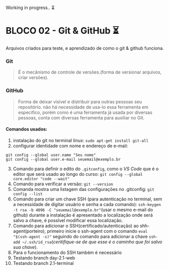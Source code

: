 Working in progress.. :hourglass_flowing_sand:
# BLOCO 02 - Git & GitHub :hourglass_flowing_sand:
Arquivos criados para teste, e aprendizado de como o git & github funciona.

### Git

> É o mecânismo de controle de versões.(forma de versionar arquivos, criar versões).

### GitHub

>Forma de deixar visível e distribuir para outras pessoas seu repositório. não há necessidade de usa-lo essa ferramenta em especifico, porém como é uma ferramenta já usada por diversas pessoas, conta com diversas ferramenta para auxiliar no Git.

#### Comandos usados:

1. instalação do git no terminal linux: `sudo apt-get install git-all`
2. configurar identidade com nome e endereço de e-mail:
```
git config --global user.name "Seu nome"
git config --global user.e-mail seuemail@exemplo.br
```
3. Comando para definir o edito do `.gitconfig`, como o *VS Code* que é o editor que será usado ao longo do curso: `git config --global core.editor "code --wait"`
4. Comando para verificar a vers&atilde;o: `git --version`
5. Comanda mostra uma listagem das configurações no .gitconfig: `git config --list`
6. Comando para criar um chave SSH (para autentica&ccedil;&atilde;o no terminal, sem a necessidade de digitar usu&aacute;rio e senha a cada comando): `ssh-keygen -t rsa -b 4096 -C "seuemail@exemplo.br"`(usar o mesmo e-mail do github) durante a instala&ccedil;&atilde;o é apresentado a localiza&ccedil;&atilde;o onde será salvo a chave, &eacute; poss&itilde;vel modificar essa localiza&ccedil;&atilde;o.
7. Comando para adicionar o SSH(certificado/autentica&ccedil;&atilde;o) ao shh-agent(porteiro), primeiro inicie o ssh-agent com o comando `eval "$(ssh-agent -s)"` seguindo do comando para adicionar a chave `ssh-add ~/.ssh/id_rsa`(*ceritifique-se de que esse é o caminho que foi salvo sua chave*).
8. Para o funcionamento do SSH tamb&eacute;m &eacute; necess&aacute;rio
9. Testando branch day-2.1-web
9. Testando branch 2.1-terminal
